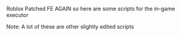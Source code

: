 Roblox Patched FE AGAIN so here are some scripts for the in-game executor

Note: A lot of these are other slightly edited scripts
